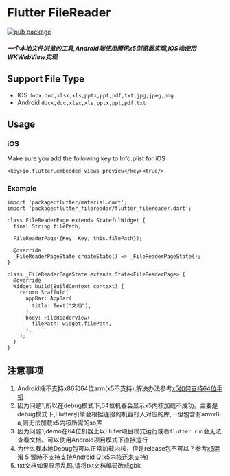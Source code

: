 # Flutter FileReader
[![pub package](https://img.shields.io/pub/v/flutter_filereader.svg)](https://pub.dartlang.org/packages/flutter_filereader)

##### 一个本地文件浏览的工具,Android端使用腾讯x5浏览器实现,iOS端使用WKWebView实现

## Support File Type
* IOS `docx,doc,xlsx,xls,pptx,ppt,pdf,txt,jpg,jpeg,png`
* Android `docx,doc,xlsx,xls,pptx,ppt,pdf,txt`

## Usage

### iOS
Make sure you add the following key to Info.plist for iOS
```
<key>io.flutter.embedded_views_preview</key><true/>
```
 
### Example
```
import 'package:flutter/material.dart';
import 'package:flutter_filereader/flutter_filereader.dart';

class FileReaderPage extends StatefulWidget {
  final String filePath;

  FileReaderPage({Key: Key, this.filePath});

  @override
  _FileReaderPageState createState() => _FileReaderPageState();
}

class _FileReaderPageState extends State<FileReaderPage> {
  @override
  Widget build(BuildContext context) {
    return Scaffold(
      appBar: AppBar(
        title: Text("文档"),
      ),
      body: FileReaderView(
        filePath: widget.filePath,
      ),
    );
  }
}
```


## 注意事项

1. Android端不支持x86和64位arm(x5不支持),解决办法参考[x5如何支持64位手机](https://x5.tencent.com/tbs/technical.html#/detail/sdk/1/34cf1488-7dc2-41ca-a77f-0014112bcab7 "x5如何支持64位手机")
2. 因为问题1,所以在debug模式下,64位机器会显示x5内核加载不成功。主要是debug模式下,Flutter引擎会根据连接的机器打入对应的库,一但包含有armv8-a,则无法加载x5内核所需的so库
3. 因为问题1,demo在64位机器上以Fluter项目模式运行或者`flutter run`会无法查看文档。可以使用Android项目模式下直接运行
4. 为什么我本地Debug包可以正常加载内核，但是release包不可以？参考[x5混淆](https://x5.tencent.com/tbs/technical.html#/detail/sdk/1/c25c10b9-00a7-4fd8-99d9-46041f248226 "x5混淆")
5  暫時不支持支持Android Q(x5内核还未支持)
6. txt文档如果显示乱码,请将txt文档编码改成gbk

